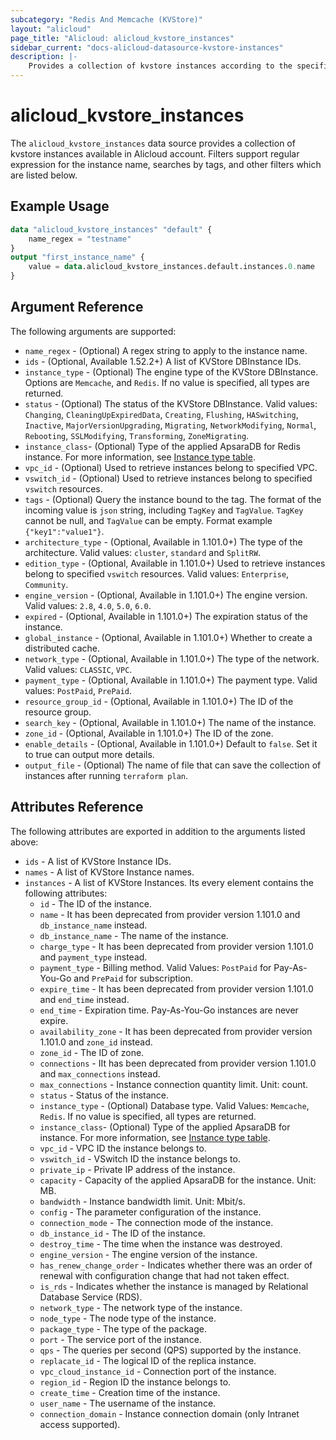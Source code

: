 ```yaml
---
subcategory: "Redis And Memcache (KVStore)"
layout: "alicloud"
page_title: "Alicloud: alicloud_kvstore_instances"
sidebar_current: "docs-alicloud-datasource-kvstore-instances"
description: |-
    Provides a collection of kvstore instances according to the specified filters.
---
```


# alicloud\_kvstore\_instances

The `alicloud_kvstore_instances` data source provides a collection of kvstore instances available in Alicloud account.
Filters support regular expression for the instance name, searches by tags, and other filters which are listed below.

## Example Usage

```terraform
data "alicloud_kvstore_instances" "default" {
    name_regex = "testname"
}
output "first_instance_name" {
    value = data.alicloud_kvstore_instances.default.instances.0.name
}
```

## Argument Reference

The following arguments are supported:

* `name_regex` - (Optional) A regex string to apply to the instance name.
* `ids` - (Optional, Available 1.52.2+) A list of KVStore DBInstance IDs.
* `instance_type` - (Optional) The engine type of the KVStore DBInstance. Options are `Memcache`, and `Redis`. If no value is specified, all types are returned.
* `status` - (Optional) The status of the KVStore DBInstance. Valid values: `Changing`, `CleaningUpExpiredData`, `Creating`, `Flushing`, `HASwitching`, `Inactive`, `MajorVersionUpgrading`, `Migrating`, `NetworkModifying`, `Normal`, `Rebooting`, `SSLModifying`, `Transforming`, `ZoneMigrating`.
* `instance_class`- (Optional) Type of the applied ApsaraDB for Redis instance. For more information, see [Instance type table](https://www.alibabacloud.com/help/doc-detail/61135.htm).
* `vpc_id` - (Optional) Used to retrieve instances belong to specified VPC.
* `vswitch_id` - (Optional) Used to retrieve instances belong to specified `vswitch` resources.
* `tags` - (Optional) Query the instance bound to the tag. The format of the incoming value is `json` string, including `TagKey` and `TagValue`. `TagKey` cannot be null, and `TagValue` can be empty. Format example `{"key1":"value1"}`.
* `architecture_type` - (Optional, Available in 1.101.0+) The type of the architecture. Valid values: `cluster`, `standard` and `SplitRW`.
* `edition_type` - (Optional, Available in 1.101.0+) Used to retrieve instances belong to specified `vswitch` resources.  Valid values: `Enterprise`, `Community`.
* `engine_version` - (Optional, Available in 1.101.0+) The engine version. Valid values: `2.8`, `4.0`, `5.0`, `6.0`.
* `expired` - (Optional, Available in 1.101.0+) The expiration status of the instance.
* `global_instance` - (Optional, Available in 1.101.0+) Whether to create a distributed cache.
* `network_type` - (Optional, Available in 1.101.0+) The type of the network. Valid values: `CLASSIC`, `VPC`.
* `payment_type` - (Optional, Available in 1.101.0+) The payment type. Valid values: `PostPaid`, `PrePaid`.
* `resource_group_id` - (Optional, Available in 1.101.0+) The ID of the resource group.
* `search_key` - (Optional, Available in 1.101.0+) The name of the instance.
* `zone_id` - (Optional, Available in 1.101.0+) The ID of the zone.
* `enable_details` - (Optional, Available in 1.101.0+) Default to `false`. Set it to true can output more details.
* `output_file` - (Optional) The name of file that can save the collection of instances after running `terraform plan`.

## Attributes Reference

The following attributes are exported in addition to the arguments listed above:

* `ids` - A list of KVStore Instance IDs.
* `names` - A list of KVStore Instance names.
* `instances` - A list of KVStore Instances. Its every element contains the following attributes:
  * `id` - The ID of the instance.
  * `name` - It has been deprecated from provider version 1.101.0 and `db_instance_name` instead.
  * `db_instance_name` - The name of the instance.
  * `charge_type` - It has been deprecated from provider version 1.101.0 and `payment_type` instead.
  * `payment_type` - Billing method. Valid Values: `PostPaid` for  Pay-As-You-Go and `PrePaid` for subscription.
  * `expire_time` - It has been deprecated from provider version 1.101.0 and `end_time` instead.
  * `end_time` - Expiration time. Pay-As-You-Go instances are never expire.
  * `availability_zone` - It has been deprecated from provider version 1.101.0 and `zone_id` instead.
  * `zone_id` - The ID of zone.
  * `connections` - IIt has been deprecated from provider version 1.101.0 and `max_connections` instead.
  * `max_connections` - Instance connection quantity limit. Unit: count.
  * `status` - Status of the instance.
  * `instance_type` - (Optional) Database type. Valid Values: `Memcache`, `Redis`. If no value is specified, all types are returned.
  * `instance_class`- (Optional) Type of the applied ApsaraDB for instance.
  For more information, see [Instance type table](https://www.alibabacloud.com/help/doc-detail/61135.htm).
  * `vpc_id` - VPC ID the instance belongs to.
  * `vswitch_id` - VSwitch ID the instance belongs to.
  * `private_ip` - Private IP address of the instance.
  * `capacity` - Capacity of the applied ApsaraDB for the instance. Unit: MB.
  * `bandwidth` - Instance bandwidth limit. Unit: Mbit/s.
  * `config` - The parameter configuration of the instance.
  * `connection_mode` - The connection mode of the instance.
  * `db_instance_id` - The ID of the instance.
  * `destroy_time` - The time when the instance was destroyed.
  * `engine_version` - The engine version of the instance.
  * `has_renew_change_order` - Indicates whether there was an order of renewal with configuration change that had not taken effect.
  * `is_rds` - Indicates whether the instance is managed by Relational Database Service (RDS).
  * `network_type` - The network type of the instance.
  * `node_type` - The node type of the instance.
  * `package_type` - The type of the package.
  * `port` - The service port of the instance.
  * `qps` - The queries per second (QPS) supported by the instance.
  * `replacate_id` - The logical ID of the replica instance.
  * `vpc_cloud_instance_id` - Connection port of the instance.
  * `region_id` - Region ID the instance belongs to.
  * `create_time` - Creation time of the instance.
  * `user_name` - The username of the instance.
  * `connection_domain` - Instance connection domain (only Intranet access supported).
    
    
